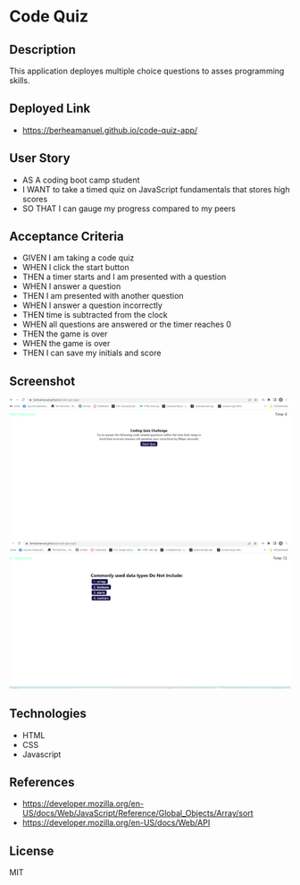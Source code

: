 # Code Quiz

## Description
This application deployes multiple choice questions to asses programming skills.

## Deployed Link
* https://berheamanuel.github.io/code-quiz-app/

## User Story
* AS A coding boot camp student
* I WANT to take a timed quiz on JavaScript fundamentals that stores high scores
* SO THAT I can gauge my progress compared to my peers

## Acceptance Criteria
* GIVEN I am taking a code quiz
* WHEN I click the start button
* THEN a timer starts and I am presented with a question
* WHEN I answer a question
* THEN I am presented with another question
* WHEN I answer a question incorrectly
* THEN time is subtracted from the clock
* WHEN all questions are answered or the timer reaches 0
* THEN the game is over
* WHEN the game is over
* THEN I can save my initials and score

## Screenshot
![screenshot](./assets/Screenshot-1.png)
![screenshot](./assets/Screenshot-2.png)

## Technologies
 * HTML
 * CSS
 * Javascript

 ## References
* https://developer.mozilla.org/en-US/docs/Web/JavaScript/Reference/Global_Objects/Array/sort
* https://developer.mozilla.org/en-US/docs/Web/API
 ## License
 MIT